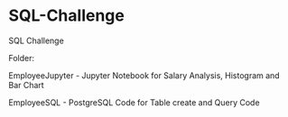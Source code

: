 # SQL-Challenge
SQL Challenge

Folder:

EmployeeJupyter - Jupyter Notebook for Salary Analysis, Histogram and Bar Chart

EmployeeSQL - PostgreSQL Code for Table create and Query Code
